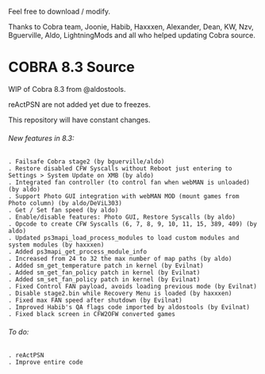 Feel free to download / modify.

Thanks to Cobra team, Joonie, Habib, Haxxxen, Alexander, Dean, KW, Nzv, Bguerville, Aldo, LightningMods and all who helped updating Cobra source.

# COBRA 8.3 Source

WIP of Cobra 8.3 from @aldostools.

reActPSN are not added yet due to freezes.

This repository will have constant changes.

###### New features in 8.3:
    . Failsafe Cobra stage2 (by bguerville/aldo)
    . Restore disabled CFW Syscalls without Reboot just entering to Settings > System Update on XMB (by aldo)
    . Integrated fan controller (to control fan when webMAN is unloaded) (by aldo)
    . Support Photo GUI integration with webMAN MOD (mount games from Photo column) (by aldo/DeViL303)
    . Get / Set fan speed (by aldo)
    . Enable/disable features: Photo GUI, Restore Syscalls (by aldo)
    . Opcode to create CFW Syscalls (6, 7, 8, 9, 10, 11, 15, 389, 409) (by aldo)
    . Updated ps3mapi_load_process_modules to load custom modules and system modules (by haxxxen)
    . Added ps3mapi_get_process_module_info
    . Increased from 24 to 32 the max number of map paths (by aldo)
    . Added sm_get_temperature patch in kernel (by Evilnat)
    . Added sm_get_fan_policy patch in kernel (by Evilnat)
    . Added sm_set_fan_policy patch in kernel (by Evilnat)
    . Fixed Control FAN payload, avoids loading previous mode (by Evilnat)
    . Disable stage2.bin while Recovery Menu is loaded (by haxxxen)
    . Fixed max FAN speed after shutdown (by Evilnat)
    . Improved Habib's QA flags code imported by aldostools (by Evilnat)
	. Fixed black screen in CFW2OFW converted games
    
###### To do:
    . reActPSN
    . Improve entire code
